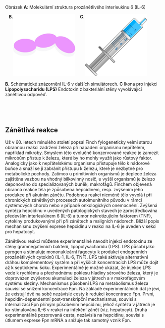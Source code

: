 <style>
img[alt^="image"] {max-width:200px;}
img[alt^="lps"] {max-width:200px;}
</style>
<div class="w3-row">
<div class="w3-half w3-center">


<bdl-pdb-pdbe-molstar id="pdb2il6" molecule-id="2il6" hide-controls="true" height="500px"></bdl-pdb-pdbe-molstar>
Obrázek **A**: Molekulární struktura prozánětlivého interleukinu 6 (IL-6)

&nbsp;&nbsp;&nbsp;<b style="vertical-align:top;">B.</b>![imageil6](imageil6.jpg)
&nbsp;&nbsp;&nbsp;<b style="vertical-align:top;">C.</b>![lpsinjection](lpsinjection.jpg) 



**B.** Schématické znázornění IL-6 v dalších simulátorech. **C** Ikona pro injekci <b>Lipopolysacharidu (LPS)</b> Endotoxin z bakteriální stěny vyvolávající zánětlivou odpověď.

</div>
<div class="w3-half">
<div class="w3-justify w3-margin-left">

<br/>
<br/>
<br/>

## Zánětlivá reakce 
Už v 60. letech minulého století popsal Finch fylogeneticky velmi starou obrannou reakci zadržení železa při napadení organismu nepřítelem, například mikroby. Smyslem této evolučně konzervované reakce je zamezit mikrobům přístup k železu, které by ho mohly využít jako růstový faktor. Analogicky jako k nepřátelskému organismu přistupuje tělo k nádorové buňce a snaží se jí zabránit přístupu k železu, které je nezbytné pro metabolické pochody. Zatímco u primitivních organismů je deplece železa zajištěna vazbou na vhodný bílkovinný nosič, u vyšší organismů je železo deponováno do specializovaných buněk, makrofágů. Finchem objevená obranná reakce těla je způsobena hepcidinem, resp. zvýšením jeho produkce při akutním zánětu. Podobnou reakci nicméně tělo vyvolá i při chronických zánětlivých procesech autoimunitního původu v rámci systémových chorob nebo v případě onkologických onemocnění. Zvýšená syntéza hepcidinu v uvedených patologických stavech je zprostředkována především interleukinem 6 (IL-6) a tumor nekrotizujícím faktorem (TNF), cytokiny produkovanými při při zánětech a maligních nádorech. Bližší popis mechanismu zvýšení exprese hepcidinu v reakci na IL-6 je uveden v sekci pro hepatocyt.

Zánětlivou reakci můžeme experimentálně navodit injekcí endotoxinu ze stěny gramnegativních bakterií, lipopolysacharidu (LPS). LPS působí jako pyrogen a stimuluje mononukleární fagocyty k produkci endogenních prozánětlivých cytokinů (IL-1, IL-6, TNF). LPS také aktivuje alternativní dráhou komplementový systém a při vyšších koncentracích LPS může dojít až k septickému šoku. Experimentálně je možné ukázat, že injekce LPS vede k rychlému a přechodnému poklesu hladiny sérového železa, který je doprovázen zvýšenou akumulaci železa v játrech a v makrofágovém systému sleziny. Mechanismus působení LPS na metabolismus železa souvisí se snížení koncentrace Fpn. Na základě experimentálních dat je jeví, že existují dvě na sobě nezávislé cesty k redukci koncentrace Fpn. První, hepcidin-dependentní post-transkripční mechanismus, souvisí s internalizací Fpn přímým působením hepcidinu, jehož syntéza v játrech je ko-stimulována IL-6 v reakci na infekční zánět (viz. hepatocyt). Druhá experimentálně pozorovaná cesta, nezávislá na hepcidinu, souvisí s útlumem exprese Fpn mRNA a snižuje tak samotný vznik Fpn.


</div>
</div>
</div>
